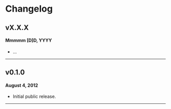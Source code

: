# Changelog

## vX.X.X
#### Mmmmm [D]D, YYYY

* ...

---

## v0.1.0
#### August 4, 2012

* Initial public release.

---